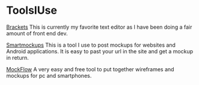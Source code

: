 # ToolsIUse
[Brackets](http://brackets.io)
This is currently my favorite text editor as I have been doing a fair amount of front end dev.  

[Smartmockups](http://smartmockups.com/)
This is a tool I use to post mockups for websites and Android applications.  It is easy to past your url in the site and get a mockup in return.

[MockFlow](https://designcloud.mockflow.com)
A very easy and free tool to put together wireframes and mockups for pc and smartphones.  
